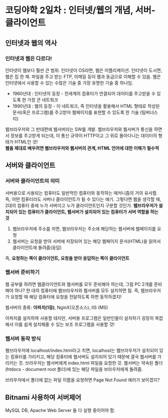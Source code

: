 # 코딩야학 2일차 : 인터넷/웹의 개념, 서버-클라이언트

## 인터넷과 웹의 역사
### 인터넷과 웹은 다르다!
인터넷이 웹보다 훨씬 큰 범위. 인터넷이 OS라면, 웹은 어플리케이션. 인터넷이 도시면, 웹은 집 한 채. 파일을 주고 받는 FTP, 이메일 등이 웹과 동급으로 이해할 수 있음. 웹은 인터넷에서 사용할 수 있는 수많은 기술 중 가장 유명한 기술 중 하나임.

- 1960년대 : 인터넷의 등장 - 전세계의 컴퓨터가 연결되어 데이터를 주고받을 수 있도록 한 가장 큰 네트워크  
- 1990년대 : 웹의 등장 - 이 네트워크, 즉 인터넷을 활용해서 HTML 형태로 작성된 문서(혹은 프로그램)를 주고받아 웹페이지를 표현할 수 있도록 한 기술 (팀버너스리)  

웹브라우저와 그 반대편에 웹서버라는 SW를 개발. 웹브라우저와 웹서버가 통신을 하면서 정보를 주고받게 되는데, 이 통신 규약이 HTTP이고 그 위로 돌아다니는 데이터의 형태가 HTML인 것!  
__웹을 제대로 배우려면 웹브라우저와 웹서버의 관계, HTML 언어에 대한 이해가 필수적__

## 서버와 클라이언트
### 서버와 클라이언트의 의미
서버용으로 사용되는 컴퓨터도 일반적인 컴퓨터와 동작하는 매커니즘의 거의 유사함. 즉, 어떤 컴퓨터라도 서버나 클라이언트가 될 수 있다는 얘기. 그렇다면 웹을 생각할 때, 2대의 컴퓨터 중에 누가 서버이고 누가 클라이언트인지 구분할 것인가. __웹브라우저가 설치되어 있는 컴퓨터가 클라이언트, 웹서버가 설치되어 있는 컴퓨터가 서버 역할을 하는 것__  

1. 웹브라우저에 주소를 치면, 웹브라우저는 주소에 해당하는 웹서버에 웹페이지를 요청  
2. 웹서버는 요청을 받아 서버에 저장되어 있는 해당 웹페이지 문서(HTML)을 읽어서 클라이언트에 돌려줌(응답)  

즉, __요청하는 쪽이 클라이언트, 요청을 받아 응답하는 쪽이 클라이언트__  

### 웹서버 준비하기
웹 공부를 하려면 웹클라이언트와 웹서버를 모두 준비해야 하는데, 그럼 PC 2개를 준비해야 하나? 한 대의 컴퓨터에 웹브라우저와 웹서버를 모두 설치하면 됨. 즉, 웹브라우저가 요청할 때 해당 컴퓨터에 요청을 전달하도록 하면 동작하겠지!

웹서버의 종류: __아파치(1등)__, NginX(오픈소스), IIS (MS)

아파치를 설치하여 사용할 테지만, 서버용 프로그램은 일반인들이 설치하기 굉장히 복잡해서 이를 쉽게 설치해줄 수 있는 보조 프로그램을 사용할 것!  

### 웹서버 동작 방식
웹브라우저에 localhost/index.html라고 치면, localhost는 웹브라우저가 설치되어 있는 컴퓨터를 가리키고, 해당 컴퓨터에 웹서버도 설치되어 있기 때문에 결국 웹서버를 가리키는 것. 브라우저는 웹서버에게 index.html 파일을 요청한 것. 웹서버는 약속된 폴더(htdocs - document root 폴더)에 있는 해당 파일을 브라우저에게 돌려줌.

브라우저에서 폴더에 없는 파일 이름을 요청하면 Page Not Found 에러가 보이겠지?

## Bitnami 사용하여 서버제어
MySQL DB, Apache Web Server  둘 다 실행 중이어야 함. 